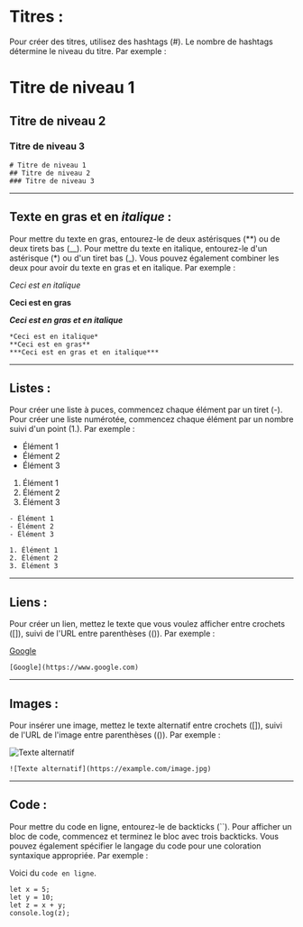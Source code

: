# Titres :

Pour créer des titres, utilisez des hashtags (#). Le nombre de hashtags détermine le niveau du titre. Par exemple :

# Titre de niveau 1
## Titre de niveau 2
### Titre de niveau 3

```
# Titre de niveau 1
## Titre de niveau 2
### Titre de niveau 3
```
---

## Texte en **gras** et en *italique* :

Pour mettre du texte en gras, entourez-le de deux astérisques (**) ou de deux tirets bas (__). Pour mettre du texte en italique, entourez-le d'un astérisque (*) ou d'un tiret bas (_). Vous pouvez également combiner les deux pour avoir du texte en gras et en italique. Par exemple :

*Ceci est en italique*

**Ceci est en gras**

***Ceci est en gras et en italique***

```
*Ceci est en italique*
**Ceci est en gras**
***Ceci est en gras et en italique***
```
---

## Listes :

Pour créer une liste à puces, commencez chaque élément par un tiret (-). Pour créer une liste numérotée, commencez chaque élément par un nombre suivi d'un point (1.). Par exemple :

- Élément 1
- Élément 2
- Élément 3

1. Élément 1
2. Élément 2
3. Élément 3

```
- Élément 1
- Élément 2
- Élément 3

1. Élément 1
2. Élément 2
3. Élément 3
```
---

## Liens :

Pour créer un lien, mettez le texte que vous voulez afficher entre crochets ([]), suivi de l'URL entre parenthèses (()). Par exemple :

[Google](https://www.google.com)

``[Google](https://www.google.com)``

---

## Images :

Pour insérer une image, mettez le texte alternatif entre crochets ([]), suivi de l'URL de l'image entre parenthèses (()). Par exemple :

![Texte alternatif](https://example.com/image.jpg)

`![Texte alternatif](https://example.com/image.jpg)`

---

## Code :

Pour mettre du code en ligne, entourez-le de backticks (``). Pour afficher un bloc de code, commencez et terminez le bloc avec trois backticks. Vous pouvez également spécifier le langage du code pour une coloration syntaxique appropriée. Par exemple :


Voici du ``code en ligne``.

```
let x = 5;
let y = 10;
let z = x + y;
console.log(z);
```